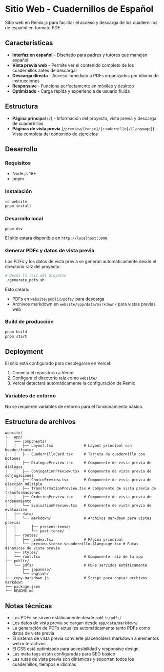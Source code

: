 # Sitio Web - Cuadernillos de Español

Sitio web en Remix.js para facilitar el acceso y descarga de los cuadernillos de español en formato PDF.

## Características

- **Interfaz en español** - Diseñado para padres y tutores que manejan español
- **Vista previa web** - Permite ver el contenido completo de los cuadernillos antes de descargar
- **Descarga directa** - Acceso inmediato a PDFs organizados por idioma de instrucciones
- **Responsive** - Funciona perfectamente en móviles y desktop
- **Optimizado** - Carga rápida y experiencia de usuario fluida

## Estructura

- **Página principal** (`/`) - Información del proyecto, vista previa y descarga de cuadernillos
- **Páginas de vista previa** (`/preview/[tense]/[cuadernillo]/[language]`) - Vista completa del contenido de ejercicios

## Desarrollo

### Requisitos

- Node.js 18+
- pnpm

### Instalación

```bash
cd website
pnpm install
```

### Desarrollo local

```bash
pnpm dev
```

El sitio estará disponible en `http://localhost:3000`

### Generar PDFs y datos de vista previa

Los PDFs y los datos de vista previa se generan automáticamente desde el directorio raíz del proyecto:

```bash
# Desde la raíz del proyecto
./generate_pdfs.sh
```

Esto creará:
- PDFs en `website/public/pdfs/` para descarga
- Archivos markdown en `website/app/data/markdown/` para vistas previas web

### Build de producción

```bash
pnpm build
pnpm start
```

## Deployment

El sitio está configurado para desplegarse en Vercel:

1. Conecta el repositorio a Vercel
2. Configura el directorio raíz como `website/`
3. Vercel detectará automáticamente la configuración de Remix

### Variables de entorno

No se requieren variables de entorno para el funcionamiento básico.

## Estructura de archivos

```
website/
├── app/
│   ├── components/
│   │   ├── Layout.tsx              # Layout principal con header/footer
│   │   ├── CuadernilloCard.tsx     # Tarjeta de cuadernillo con botones
│   │   ├── DialoguePreview.tsx     # Componente de vista previa de diálogos
│   │   ├── ConjugationPreview.tsx  # Componente de vista previa de conjugaciones
│   │   ├── ChoicePreview.tsx       # Componente de vista previa de elección múltiple
│   │   ├── TransformationPreview.tsx # Componente de vista previa de transformaciones
│   │   ├── OrderingPreview.tsx     # Componente de vista previa de ordenamiento
│   │   └── EvaluationPreview.tsx   # Componente de vista previa de evaluación
│   ├── data/
│   │   └── markdown/               # Archivos markdown para vistas previas
│   │       ├── present-tense/
│   │       └── past-tense/
│   ├── routes/
│   │   ├── _index.tsx              # Página principal
│   │   └── preview.$tense.$cuadernillo.$language.tsx # Rutas dinámicas de vista previa
│   ├── styles/
│   └── root.tsx                    # Componente raíz de la app
├── public/
│   └── pdfs/                       # PDFs servidos estáticamente
│       ├── japanese/
│       └── english/
├── copy-markdown.js                # Script para copiar archivos markdown
├── package.json
└── README.md
```

## Notas técnicas

- Los PDFs se sirven estáticamente desde `public/pdfs/`
- Los datos de vista previa se cargan desde `app/data/markdown/`
- La generación de PDFs actualiza automáticamente tanto PDFs como datos de vista previa
- El sistema de vista previa convierte placeholders markdown a elementos web interactivos
- El CSS está optimizado para accesibilidad y responsive design
- Las meta tags están configuradas para SEO básico
- Las rutas de vista previa son dinámicas y soportan todos los cuadernillos, tiempos e idiomas